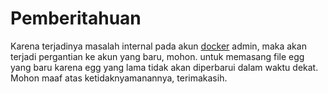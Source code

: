 # Pemberitahuan

<p>Karena terjadinya masalah internal pada akun <a href="http://docker.com">docker</a> admin, maka akan terjadi pergantian ke akun yang baru, mohon. untuk memasang file egg yang baru karena egg yang lama tidak akan diperbarui dalam waktu dekat. Mohon maaf atas ketidaknyamanannya, terimakasih.</p>
